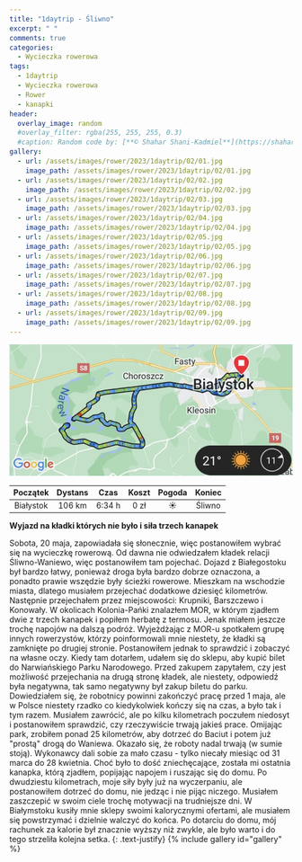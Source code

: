 ```yaml
---
title: "1daytrip - Śliwno"
excerpt: " "
comments: true
categories:
  - Wycieczka rowerowa
tags:
  - 1daytrip
  - Wycieczka rowerowa
  - Rower
  - kanapki
header:
  overlay_image: random
  #overlay_filter: rgba(255, 255, 255, 0.3)
  #caption: Random code by: [**© Shahar Shani-Kadmiel**](https://shaharkadmiel.github.io)"
gallery:
  - url: /assets/images/rower/2023/1daytrip/02/01.jpg
    image_path: /assets/images/rower/2023/1daytrip/02/01.jpg
  - url: /assets/images/rower/2023/1daytrip/02/02.jpg
    image_path: /assets/images/rower/2023/1daytrip/02/02.jpg
  - url: /assets/images/rower/2023/1daytrip/02/03.jpg
    image_path: /assets/images/rower/2023/1daytrip/02/03.jpg
  - url: /assets/images/rower/2023/1daytrip/02/04.jpg
    image_path: /assets/images/rower/2023/1daytrip/02/04.jpg
  - url: /assets/images/rower/2023/1daytrip/02/05.jpg
    image_path: /assets/images/rower/2023/1daytrip/02/05.jpg
  - url: /assets/images/rower/2023/1daytrip/02/06.jpg
    image_path: /assets/images/rower/2023/1daytrip/02/06.jpg
  - url: /assets/images/rower/2023/1daytrip/02/07.jpg
    image_path: /assets/images/rower/2023/1daytrip/02/07.jpg
  - url: /assets/images/rower/2023/1daytrip/02/08.jpg
    image_path: /assets/images/rower/2023/1daytrip/02/08.jpg
  - url: /assets/images/rower/2023/1daytrip/02/09.jpg
    image_path: /assets/images/rower/2023/1daytrip/02/09.jpg  
---
```

![mapka](/assets/images/rower/2023/1daytrip/02/mapka.png)

|Początek|Dystans|Czas|Koszt|Pogoda|Koniec|
|:---:|:---:|:---:|:---:|:---:|:---:|
|Białystok|106 km|6:34 h|0 zł|☀️|Śliwno|

**Wyjazd na kładki których nie było i siła trzech kanapek**

Sobota, 20 maja, zapowiadała się słonecznie, więc postanowiłem wybrać się na wycieczkę rowerową. Od dawna nie odwiedzałem kładek relacji Śliwno-Waniewo, więc postanowiłem tam pojechać. Dojazd z Białegostoku był bardzo łatwy, ponieważ droga była bardzo dobrze oznaczona, a ponadto prawie wszędzie były ścieżki rowerowe. Mieszkam na wschodzie miasta, dlatego musiałem przejechać dodatkowe dziesięć kilometrów. Następnie przejechałem przez miejscowości: Krupniki, Barszczewo i Konowały. W okolicach Kolonia-Pańki znalazłem MOR, w którym zjadłem dwie z trzech kanapek i popiłem herbatę z termosu. Jenak miałem jeszcze trochę napojów na dalszą podróż. Wyjeżdżając z MOR-u spotkałem grupę innych rowerzystów, którzy poinformowali mnie niestety, że kładki są zamknięte po drugiej stronie. Postanowiłem jednak to sprawdzić i zobaczyć na własne oczy. Kiedy tam dotarłem, udałem się do sklepu, aby kupić bilet do Narwiańskiego Parku Narodowego. Przed zakupem zapytałem, czy jest możliwość przejechania na drugą stronę kładek, ale niestety, odpowiedź była negatywna, tak samo negatywny był zakup biletu do parku. Dowiedziałem się, że robotnicy powinni zakończyć pracę przed 1 maja, ale w Polsce niestety rzadko co kiedykolwiek kończy się na czas, a było tak i tym razem. Musiałem zawrócić, ale po kilku kilometrach poczułem niedosyt i postanowiłem sprawdzić, czy rzeczywiście trwają jakieś prace. Omijając park, zrobiłem ponad 25 kilometrów, aby dotrzeć do Baciut i potem już "prostą" drogą do Waniewa. Okazało się, że roboty nadal trwają (w sumie stoją). Wykonawcy dali sobie za mało czasu - tylko niecały miesiąc od 31 marca do 28 kwietnia. Choć było to dość zniechęcające, została mi ostatnia kanapka, którą zjadłem, popijając napojem i ruszając się do domu. Po dwudziestu kilometrach, moje siły były już na wyczerpaniu, ale postanowiłem dotrzeć do domu, nie jedząc i nie pijąc niczego. Musiałem zaszczepić w swoim ciele trochę motywacji na trudniejsze dni. W Białymstoku kusiły mnie sklepy swoimi kalorycznymi ofertami, ale musiałem się powstrzymać i dzielnie walczyć do końca. Po dotarciu do domu, mój rachunek za kalorie był znacznie wyższy niż zwykle, ale było warto i do tego strzeliła  kolejna setka.
{: .text-justify}
{% include gallery id="gallery" %}
